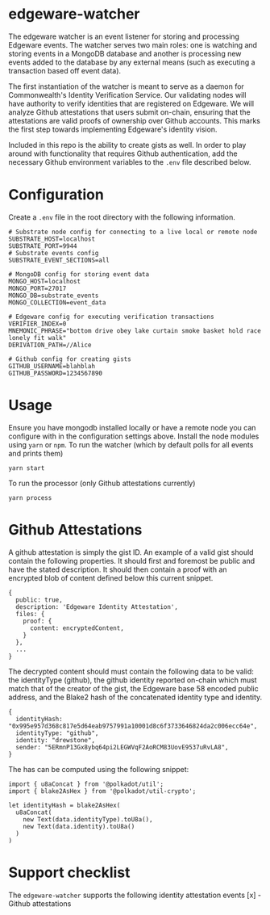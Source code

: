# edgeware-watcher
The edgeware watcher is an event listener for storing and processing Edgeware events. The watcher serves two main roles: one is watching and storing events in a MongoDB database and another is processing new events added to the database by any external means (such as executing a transaction based off event data).

The first instantiation of the watcher is meant to serve as a daemon for Commonwealth's Identity Verification Service. Our validating nodes will have authority to verify identities that are registered on Edgeware. We will analyze Github attestations that users submit on-chain, ensuring that the attestations are valid proofs of ownership over Github accounts. This marks the first step towards implementing Edgeware's identity vision.

Included in this repo is the ability to create gists as well. In order to play around with functionality that requires Github authentication, add the necessary Github environment variables to the `.env` file described below.

# Configuration
Create a `.env` file in the root directory with the following information.
```
# Substrate node config for connecting to a live local or remote node
SUBSTRATE_HOST=localhost
SUBSTRATE_PORT=9944
# Substrate events config
SUBSTRATE_EVENT_SECTIONS=all

# MongoDB config for storing event data
MONGO_HOST=localhost
MONGO_PORT=27017
MONGO_DB=substrate_events
MONGO_COLLECTION=event_data

# Edgeware config for executing verification transactions
VERIFIER_INDEX=0
MNEMONIC_PHRASE="bottom drive obey lake curtain smoke basket hold race lonely fit walk"
DERIVATION_PATH=//Alice

# Github config for creating gists
GITHUB_USERNAME=blahblah
GITHUB_PASSWORD=1234567890
```
# Usage
Ensure you have mongodb installed locally or have a remote node you can configure with in the configuration settings above. Install the node modules using `yarn` or `npm`.
To run the watcher (which by default polls for all events and prints them)
```
yarn start
```
To run the processor (only Github attestations currently)
```
yarn process
```

# Github Attestations
A github attestation is simply the gist ID. An example of a valid gist should contain the following properties. It should first and foremost be public and have the stated description. It should then contain a proof with an encrypted blob of content defined below this current snippet.
```
{
  public: true,
  description: 'Edgeware Identity Attestation',
  files: {
    proof: {
      content: encryptedContent,
    }
  },
  ...
}
```
The decrypted content should must contain the following data to be valid: the identityType (github), the github identity reported on-chain which must match that of the creator of the gist, the Edgeware base 58 encoded public address, and the Blake2 hash of the concatenated identity type and identity.
```
{
  identityHash: "0x995e957d368c817e5d64eab9757991a10001d8c6f3733646824da2c006ecc64e",
  identityType: "github",
  identity: "drewstone",
  sender: "5ERmnP13Gx8ybq64pi2LEGWVqF2AoRCM83UovE9537uRvLA8",
}
```
The has can be computed using the following snippet:
```
import { u8aConcat } from '@polkadot/util';
import { blake2AsHex } from '@polkadot/util-crypto';

let identityHash = blake2AsHex(
  u8aConcat(
    new Text(data.identityType).toU8a(),
    new Text(data.identity).toU8a()
  )
)
```

# Support checklist
The `edgeware-watcher` supports the following identity attestation events
[x] - Github attestations
